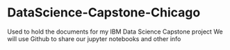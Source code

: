 # DataScience-Capstone-Chicago
Used to hold the documents for my IBM Data Science Capstone project
We will use Github to share our jupyter notebooks and other info
